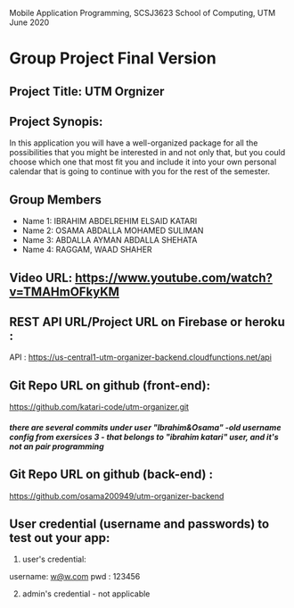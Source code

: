 Mobile Application Programming, SCSJ3623
School of Computing, UTM
June 2020

# Group Project Final Version

## Project Title: UTM Orgnizer 

## Project Synopis:
In this application you will have a well-organized package for all the possibilities
that you might be interested in and not only that, but you could choose
which one that most fit you and include it into your own personal calendar that is
going to continue with you for the rest of the semester.

## Group Members

- Name 1: IBRAHIM ABDELREHIM ELSAID KATARI
- Name 2: OSAMA ABDALLA MOHAMED SULIMAN
- Name 3: ABDALLA AYMAN ABDALLA SHEHATA 
- Name 4: RAGGAM, WAAD SHAHER 

## Video URL: https://www.youtube.com/watch?v=TMAHmOFkyKM


## REST API URL/Project URL on Firebase or heroku :
 API : https://us-central1-utm-organizer-backend.cloudfunctions.net/api

## Git Repo URL on github (front-end):  
https://github.com/katari-code/utm-organizer.git

##### there are several commits under user "Ibrahim&Osama" -old username config from exersices 3 - that belongs to "ibrahim katari" user, and it's not an pair programming  

## Git Repo URL on github (back-end) : 
https://github.com/osama200949/utm-organizer-backend

## User credential (username and passwords) to test out your app:

1. user's credential: 

username: w@w.com
pwd : 123456

2. admin's credential - not applicable 
